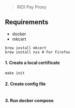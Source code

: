 > RIDI Pay Proxy


## Requirements

- docker
- mkcert
```
brew install mkcert
brew install nss # For Firefox
```

#### 1. Create a local certificate

```
make init
```

#### 2. Create config file

```
```

#### 3. Run docker compose